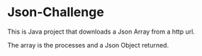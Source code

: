 # Json-Challenge

This is Java project that downloads a Json Array from a http url.

The array is the processes and a Json Object returned.


